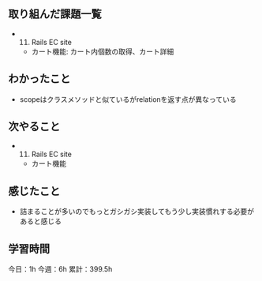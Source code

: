 ## 取り組んだ課題一覧

- 11. Rails EC site
  - カート機能: カート内個数の取得、カート詳細

## わかったこと

- scopeはクラスメソッドと似ているがrelationを返す点が異なっている

## 次やること

- 11. Rails EC site
  - カート機能

## 感じたこと

- 詰まることが多いのでもっとガシガシ実装してもう少し実装慣れする必要があると感じる

## 学習時間

今日：1h
今週：6h
累計：399.5h

